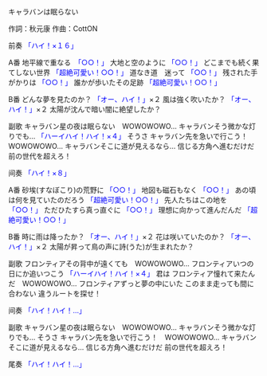 キャラバンは眠らない

作詞：秋元康
作曲：CottON

前奏 
<font color=blue>「ハイ！×１６」</font> 

A番 
地平線で重なる　<font color=blue>「○○！」</font> 
大地と空のように <font color=blue>「○○！」</font> 
どこまでも続く果てしない世界 <font color=blue>「超絶可愛い！○○！」</font> 
道なき道　迷って <font color=blue>「○○！」</font> 
残された手がかりは <font color=blue>「○○！」</font> 
誰かが歩いたその足跡 <font color=blue>「超絶可愛い！○○！」</font> 

B番 
どんな夢を見たのか？ <font color=blue>「オー、ハイ！」</font>×２ 
風は強く吹いたか？ <font color=blue>「オー、ハイ！」</font>×２ 
太陽が沈んで暗い闇に絶望したか？

副歌 
キャラバン星の夜は眠らない　WOWOWOWO...
キャラバンそう微かな灯りでも… <font color=blue>「ハーイハイ！ハイ！×４」</font> 
そうさ
キャラバン先を急いで行こう！ WOWOWOWO...
キャラバンそこに道が見えるなら…
信じる方角へ進むだけだ
前の世代を超えろ！

间奏 
<font color=blue>「ハイ！×８」</font> 

A番 
砂埃(すなぼこり)の荒野に <font color=blue>「○○！」</font> 
地図も磁石もなく <font color=blue>「○○！」</font> 
あの頃は何を見ていたのだろう <font color=blue>「超絶可愛い！○○！」</font> 
先人たちはこの地を <font color=blue>「○○！」</font> 
ただひたすら真っ直ぐに <font color=blue>「○○！」</font> 
理想に向かって進んだんだ <font color=blue>「超絶可愛い！○○！」</font> 

B番 
時に雨は降ったか？ <font color=blue>「オー、ハイ！」</font>×２ 
花は咲いていたのか？ <font color=blue>「オー、ハイ！」</font>×２ 
太陽が昇って鳥の声に詩(うた)が生まれたか？

副歌 
フロンティアその背中が遠くても　WOWOWOWO...
フロンティアいつの日にか追いつこう <font color=blue>「ハーイハイ！ハイ！×４」</font> 
君は
フロンティア憧れて来たんだ　WOWOWOWO...
フロンティアずっと夢の中にいた
このまま走っても間に合わない
違うルートを探せ！

间奏 
<font color=blue>「ハイ！ハイ！…」</font> 

副歌 
キャラバン星の夜は眠らない　WOWOWOWO...
キャラバンそう微かな灯りでも…
そうさ
キャラバン先を急いで行こう！　WOWOWOWO...
キャラバンそこに道が見えるなら…
信じる方角へ進むだけだ
前の世代を超えろ！

尾奏 
<font color=blue>「ハイ！ハイ！…」</font> 
